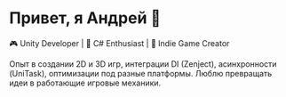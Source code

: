 # Привет, я Андрей 👋

🎮 Unity Developer | 🧩 C# Enthusiast | 🚀 Indie Game Creator

Опыт в создании 2D и 3D игр, интеграции DI (Zenject), асинхронности (UniTask), оптимизации под разные платформы.
Люблю превращать идеи в работающие игровые механики.
